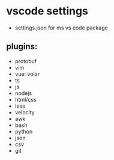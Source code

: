 # vscode settings

- settings.json for ms vs code package

## plugins:

- protobuf
- vim
- vue: volar
- ts
- js
- nodejs
- html/css
- less
- velocity
- awk
- bash
- python
- json
- csv
- git
